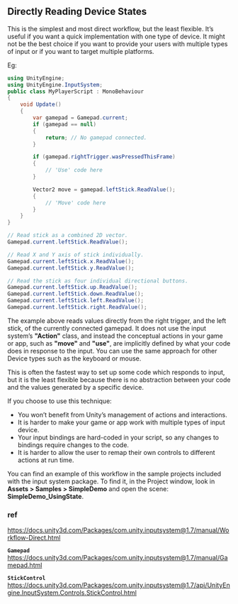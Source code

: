 ## Directly Reading Device States

This is the simplest and most direct workflow, but the least flexible. It’s useful if you want a quick implementation with one type of device. It might not be the best choice if you want to provide your users with multiple types of input or if you want to target multiple platforms.

Eg:
```cs
using UnityEngine;
using UnityEngine.InputSystem;
public class MyPlayerScript : MonoBehaviour
{
    void Update()
    {
        var gamepad = Gamepad.current;
        if (gamepad == null)
        {
            return; // No gamepad connected.
        }

        if (gamepad.rightTrigger.wasPressedThisFrame)
        {
            // 'Use' code here
        }

        Vector2 move = gamepad.leftStick.ReadValue();
        {
            // 'Move' code here
        }
    }
}
```


```cs
// Read stick as a combined 2D vector.
Gamepad.current.leftStick.ReadValue();

// Read X and Y axis of stick individually.
Gamepad.current.leftStick.x.ReadValue();
Gamepad.current.leftStick.y.ReadValue();

// Read the stick as four individual directional buttons.
Gamepad.current.leftStick.up.ReadValue();
Gamepad.current.leftStick.down.ReadValue();
Gamepad.current.leftStick.left.ReadValue();
Gamepad.current.leftStick.right.ReadValue();
```

The example above reads values directly from the right trigger, and the left stick, of the currently connected gamepad. It does not use the input system’s **"Action"** class, and instead the conceptual actions in your game or app, such as **"move"** and **"use"**, are implicitly defined by what your code does in response to the input. You can use the same approach for other Device types such as the keyboard or mouse.

This is often the fastest way to set up some code which responds to input, but it is the least flexible because there is no abstraction between your code and the values generated by a specific device.

If you choose to use this technique:

- You won’t benefit from Unity’s management of actions and interactions.
- It is harder to make your game or app work with multiple types of input device.
- Your input bindings are hard-coded in your script, so any changes to bindings require changes to the code.
- It is harder to allow the user to remap their own controls to different actions at run time.


You can find an example of this workflow in the sample projects included with the input system package. To find it, in the Project window, look in **Assets > Samples > SimpleDemo** and open the scene: **SimpleDemo_UsingState**.


### ref 
https://docs.unity3d.com/Packages/com.unity.inputsystem@1.7/manual/Workflow-Direct.html

**`Gamepad`** \
https://docs.unity3d.com/Packages/com.unity.inputsystem@1.7/manual/Gamepad.html

**`StickControl`** \
https://docs.unity3d.com/Packages/com.unity.inputsystem@1.7/api/UnityEngine.InputSystem.Controls.StickControl.html


